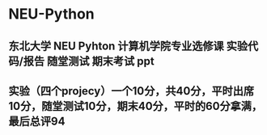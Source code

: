 # NEU-Python
## 东北大学 NEU Pyhton 计算机学院专业选修课 实验代码/报告 随堂测试 期末考试 ppt 
## 实验（四个projecy）一个10分，共40分，平时出席10分，随堂测试10分，期末40分，平时的60分拿满，最后总评94
